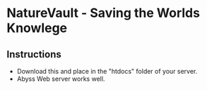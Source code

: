 # NatureVault - Saving the Worlds Knowlege

## Instructions

* Download this and place in the "htdocs" folder of your server.
* Abyss Web server works well.
